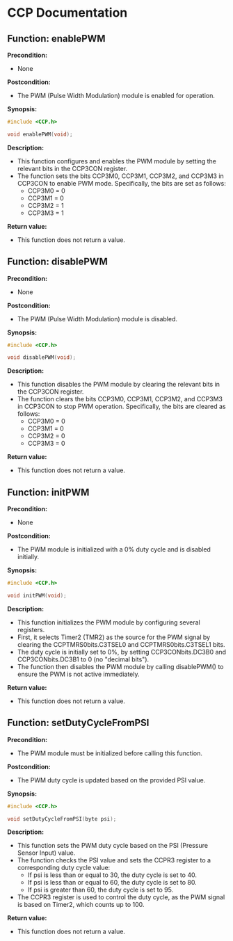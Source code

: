 # CCP Documentation

## **Function: enablePWM**

**Precondition:**
- None

**Postcondition:**
- The PWM (Pulse Width Modulation) module is enabled for operation.

**Synopsis:**
```c
#include <CCP.h>

void enablePWM(void);
```

**Description:**
- This function configures and enables the PWM module by setting the relevant bits in the CCP3CON register.
- The function sets the bits CCP3M0, CCP3M1, CCP3M2, and CCP3M3 in CCP3CON to enable PWM mode. Specifically, the bits are set as follows:
    - CCP3M0 = 0
    - CCP3M1 = 0
    - CCP3M2 = 1
    - CCP3M3 = 1

**Return value:**
- This function does not return a value.

## **Function: disablePWM**

**Precondition:**
- None

**Postcondition:**
- The PWM (Pulse Width Modulation) module is disabled.

**Synopsis:**
```c
#include <CCP.h>

void disablePWM(void);
```

**Description:**
- This function disables the PWM module by clearing the relevant bits in the CCP3CON register.
- The function clears the bits CCP3M0, CCP3M1, CCP3M2, and CCP3M3 in CCP3CON to stop PWM operation. Specifically, the bits are cleared as follows:
    - CCP3M0 = 0
    - CCP3M1 = 0
    - CCP3M2 = 0
    - CCP3M3 = 0

**Return value:**
- This function does not return a value.

## **Function: initPWM**

**Precondition:**
- None

**Postcondition:**
- The PWM module is initialized with a 0% duty cycle and is disabled initially.

**Synopsis:**
```c
#include <CCP.h>

void initPWM(void);
```

**Description:**
- This function initializes the PWM module by configuring several registers.
- First, it selects Timer2 (TMR2) as the source for the PWM signal by clearing the CCPTMRS0bits.C3TSEL0 and CCPTMRS0bits.C3TSEL1 bits.
- The duty cycle is initially set to 0%, by setting CCP3CONbits.DC3B0 and CCP3CONbits.DC3B1 to 0 (no "decimal bits").
- The function then disables the PWM module by calling disablePWM() to ensure the PWM is not active immediately.

**Return value:**
- This function does not return a value.

## **Function: setDutyCycleFromPSI**

**Precondition:**
- The PWM module must be initialized before calling this function.

**Postcondition:**
- The PWM duty cycle is updated based on the provided PSI value.

**Synopsis:**
```c
#include <CCP.h>

void setDutyCycleFromPSI(byte psi);
```

**Description:**
- This function sets the PWM duty cycle based on the PSI (Pressure Sensor Input) value.
- The function checks the PSI value and sets the CCPR3 register to a corresponding duty cycle value:
    - If psi is less than or equal to 30, the duty cycle is set to 40.
    - If psi is less than or equal to 60, the duty cycle is set to 80.
    - If psi is greater than 60, the duty cycle is set to 95.
- The CCPR3 register is used to control the duty cycle, as the PWM signal is based on Timer2, which counts up to 100.

**Return value:**
- This function does not return a value.